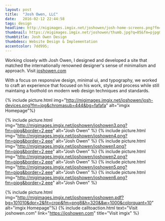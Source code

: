 ```yaml
---
layout: post
title:  "Josh Owen, LLC"
date:   2016-02-12 22:44:58
tags: design
headline: http://migimages.imgix.net/joshowen/josh-home-screens.png?fm=jpg&chromasub=444&bg=fafafa&auto=format&q=55
thumbnail: https://migimages.imgix.net/joshowen/thumb.jpg?q=85&fm=pjpg&fit=crop1
thumbtitle: Josh Owen Design
thumbdesc: Website Design & Implementation
accentcolor: 7dd995;
---
```


<section>
<p> Working closely with Josh Owen, I designed and developed a site that matched the internationally renowned designer's sense of minimalism and approach. Visit <a href="http://joshowen.com">joshowen.com</a></p>
<p>
With a focus on responsive design, minimal ui, and typography, we worked to craft an experience that focused on his work, style and process while still maintaing a foothold on modern web design techniques and standards.</p>
</section>



{% include picture.html img="http://migimages.imgix.net/joshowen/josh-devices.png?fm=jpg&chromasub=444&bg=fafafa" alt="imgix Homepage"%}



{% include picture.html img="http://migimages.imgix.net/joshowen/joshowen3.png?fm=pjpg&border=2,eee" alt="Josh Owen" %}
{% include picture.html img="http://migimages.imgix.net/joshowen/joshowen4.png?fm=pjpg&border=2,eee" alt="Josh Owen" %}
{% include picture.html img="http://migimages.imgix.net/joshowen/joshowen1.png?fm=pjpg&border=2,eee" alt="Josh Owen" %}
{% include picture.html img="http://migimages.imgix.net/joshowen/joshowen2.png?fm=pjpg&border=2,eee" alt="Josh Owen" %}
{% include picture.html img="http://migimages.imgix.net/joshowen/joshowen5.png?fm=pjpg&border=2,eee" alt="Josh Owen" %}
{% include picture.html img="http://migimages.imgix.net/joshowen/joshowen6.png?fm=pjpg&border=2,eee" alt="Josh Owen" %}


{% include picture.html img="http://migimages.imgix.net/joshowen/joshowen.pdf?bg=101010&dpr=2&fit=crop&fm=png8&h=320&&w=1000&colorquant=10" alt="imgix Homepage"%}
{% include calltoaction.html text="Visit joshowen.com" link="https://joshowen.com" title="Visit imgix" %}



